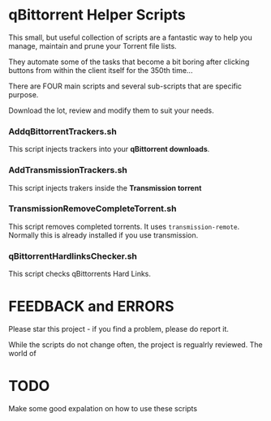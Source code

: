 # qBittorrent Helper Scripts

This small, but useful collection of scripts are a fantastic way to help you manage, maintain and prune your Torrent file lists.

They automate some of the tasks that become a bit boring after clicking buttons from within the client itself for the 350th time...

There are FOUR main scripts and several sub-scripts that are specific purpose.

Download the lot, review and modify them to suit your needs. 

### AddqBittorrentTrackers.sh
This script injects trackers into your **qBittorrent downloads**.


### AddTransmissionTrackers.sh
This script injects trakers inside the **Transmission torrent**


### TransmissionRemoveCompleteTorrent.sh
This script removes completed torrents. It uses `transmission-remote`. Normally this is already installed if you use transmission.


### qBittorrentHardlinksChecker.sh
This script checks qBittorrents Hard Links.


# FEEDBACK and ERRORS

Please star this project - if you find a problem, please do report it.

While the scripts do not change often, the project is regualrly reviewed.  The world of 


# TODO
Make some good expalation on how to use these scripts
